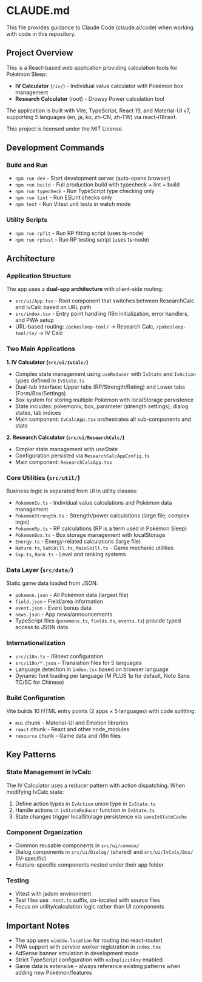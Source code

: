 # CLAUDE.md

This file provides guidance to Claude Code (claude.ai/code) when working with code in this repository.

## Project Overview

This is a React-based web application providing calculation tools for Pokémon Sleep:
- **IV Calculator** (`/iv/`) - Individual value calculator with Pokémon box management
- **Research Calculator** (root) - Drowsy Power calculation tool

The application is built with Vite, TypeScript, React 19, and Material-UI v7, supporting 5 languages (en, ja, ko, zh-CN, zh-TW) via react-i18next.

This project is licensed under the MIT License.

## Development Commands

### Build and Run
- `npm run dev` - Start development server (auto-opens browser)
- `npm run build` - Full production build with typecheck + lint + build
- `npm run typecheck` - Run TypeScript type checking only
- `npm run lint` - Run ESLint checks only
- `npm test` - Run Vitest unit tests in watch mode

### Utility Scripts
- `npm run rpfit` - Run RP fitting script (uses ts-node)
- `npm run rptest` - Run RP testing script (uses ts-node)

## Architecture

### Application Structure

The app uses a **dual-app architecture** with client-side routing:
- `src/ui/App.tsx` - Root component that switches between ResearchCalc and IvCalc based on URL path
- `src/index.tsx` - Entry point handling i18n initialization, error handlers, and PWA setup
- URL-based routing: `/pokesleep-tool/` → Research Calc, `/pokesleep-tool/iv/` → IV Calc

### Two Main Applications

**1. IV Calculator (`src/ui/IvCalc/`)**
- Complex state management using `useReducer` with `IvState` and `IvAction` types defined in `IvState.ts`
- Dual-tab interface: Upper tabs (RP/Strength/Rating) and Lower tabs (Form/Box/Settings)
- Box system for storing multiple Pokémon with localStorage persistence
- State includes: pokemonIv, box, parameter (strength settings), dialog states, tab indices
- Main component: `IvCalcApp.tsx` orchestrates all sub-components and state

**2. Research Calculator (`src/ui/ResearchCalc/`)**
- Simpler state management with useState
- Configuration persisted via `ResearchCalcAppConfig.ts`
- Main component: `ResearchCalcApp.tsx`

### Core Utilities (`src/util/`)

Business logic is separated from UI in utility classes:
- `PokemonIv.ts` - Individual value calculations and Pokémon data management
- `PokemonStrength.ts` - Strength/power calculations (large file, complex logic)
- `PokemonRp.ts` - RP calculations (RP is a term used in Pokémon Sleep)
- `PokemonBox.ts` - Box storage management with localStorage
- `Energy.ts` - Energy-related calculations (large file)
- `Nature.ts`, `SubSkill.ts`, `MainSkill.ts` - Game mechanic utilities
- `Exp.ts`, `Rank.ts` - Level and ranking systems

### Data Layer (`src/data/`)

Static game data loaded from JSON:
- `pokemon.json` - All Pokémon data (largest file)
- `field.json` - Field/area information
- `event.json` - Event bonus data
- `news.json` - App news/announcements
- TypeScript files (`pokemons.ts`, `fields.ts`, `events.ts`) provide typed access to JSON data

### Internationalization

- `src/i18n.ts` - i18next configuration
- `src/i18n/*.json` - Translation files for 5 languages
- Language detection in `index.tsx` based on browser language
- Dynamic font loading per language (M PLUS 1p for default, Noto Sans TC/SC for Chinese)

### Build Configuration

Vite builds 10 HTML entry points (2 apps × 5 languages) with code splitting:
- `mui` chunk - Material-UI and Emotion libraries
- `react` chunk - React and other node_modules
- `resource` chunk - Game data and i18n files

## Key Patterns

### State Management in IvCalc
The IV Calculator uses a reducer pattern with action dispatching. When modifying IvCalc state:
1. Define action types in `IvAction` union type in `IvState.ts`
2. Handle actions in `ivStateReducer` function in `IvState.ts`
3. State changes trigger localStorage persistence via `saveIvStateCache`

### Component Organization
- Common reusable components in `src/ui/common/`
- Dialog components in `src/ui/Dialog/` (shared) and `src/ui/IvCalc/Box/` (IV-specific)
- Feature-specific components nested under their app folder

### Testing
- Vitest with jsdom environment
- Test files use `.test.ts` suffix, co-located with source files
- Focus on utility/calculation logic rather than UI components

## Important Notes

- The app uses `window.location` for routing (no react-router)
- PWA support with service worker registration in `index.tsx`
- AdSense banner emulation in development mode
- Strict TypeScript configuration with `noImplicitAny` enabled
- Game data is extensive - always reference existing patterns when adding new Pokémon/features
